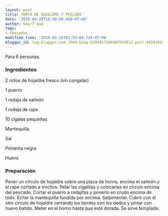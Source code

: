 ```yaml
---
layout: post
title: TORTA DE HOJALDRE Y PESCADO
date: '2010-06-29T18:30:00.000-07:00'
author: Smurf Dad
tags:
- Pescados
modified_time: '2016-03-16T01:53:04.734-07:00'
blogger_id: tag:blogger.com,1999:blog-5299957599287034512.post-4919192480119503876
---
```


Para 6 personas.

<h3>Ingredientes</h3>

2 rollos de hojaldre fresco (sin congelar)

1 puerro

1 rodaja de salmón

1 rodaja de rape

10 cigalas pequeñas

Mantequilla

Sal

Pimienta negra

Huevo

<h3>Preparación</h3>

Poner un círculo de hojaldre sobre una placa de horno, encima el salmón y el rape cortado a trocitos. Pelar las cigalitas y colocarlas en círculo encima del pescado. Cortar el puerro a rodajitas y ponerlo en crudo encima de todo. Echar la mantequilla fundida por encima. Salpimentar. Cubrir con el otro círculo de hojaldre cerrando los bordes con los dedos y pintar con huevo batido. Meter en el horno hasta que esté dorada. Se sirve templada.

